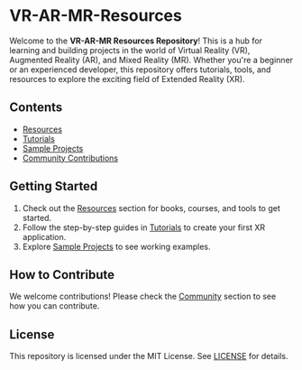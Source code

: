 # VR-AR-MR-Resources
Welcome to the **VR-AR-MR Resources Repository**! This is a hub for learning and building projects in the world of Virtual Reality (VR), Augmented Reality (AR), and Mixed Reality (MR). Whether you're a beginner or an experienced developer, this repository offers tutorials, tools, and resources to explore the exciting field of Extended Reality (XR).

## Contents
- [Resources](./Resources)
- [Tutorials](./Tutorials)
- [Sample Projects](./Projects)
- [Community Contributions](./Community)

## Getting Started
1. Check out the [Resources](./Resources) section for books, courses, and tools to get started.
2. Follow the step-by-step guides in [Tutorials](./Tutorials) to create your first XR application.
3. Explore [Sample Projects](./Projects) to see working examples.

## How to Contribute
We welcome contributions! Please check the [Community](./Community/Contributions.md) section to see how you can contribute.

## License
This repository is licensed under the MIT License. See [LICENSE](./LICENSE) for details.
